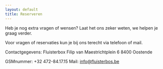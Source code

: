 ```yaml
---
layout: default
title: Reserveren
---
```




Heb je nog extra vragen of wensen? Laat het ons zeker weten, we helpen je graag verder. 

Voor vragen of reservaties kun je bij ons terecht via telefoon of mail. 

Contactgegevens:
Fluisterbox
Filip van Maestrichtplein 6
8400 Oostende

GSMnummer: +32 472-84.17.15
Mail: info@fluisterbos.be



